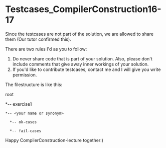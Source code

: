 # Testcases_CompilerConstruction16-17

Since the testcases are not part of the solution, we are allowed to share them (Our tutor confirmed this).

There are two rules I'd as you to follow:

1. Do never share code that is part of your solution. Also, please don't include comments that give away inner workings of your solution.
2. If you'd like to contribute testcases, contact me and I will give you write permission.

The filestructure is like this:

root

  *-- exercise1
  
    *-- <your name or synonym>
    
      *-- ok-cases
      
      *-- fail-cases

Happy CompilerConstruction-lecture together:)
